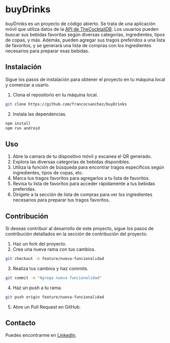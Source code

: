 # buyDrinks

buyDrinks es un proyecto de código abierto. Se trata de una aplicación móvil que utiliza datos de la [API de TheCocktailDB](https://www.thecocktaildb.com/api.php). Los usuarios pueden buscar sus bebidas favoritas según diversas categorías, ingredientes, tipos de copas, y más. Además, pueden agregar sus tragos preferidos a una lista de favoritos, y se generará una lista de compras con los ingredientes necesarios para preparar esas bebidas.


## Instalación

Sigue los pasos de instalación para obtener el proyecto en tu máquina local y comenzar a usarlo.

1. Clona el repositorio en tu máquina local.
```bash
git clone https://github.com/francocsanchez/buyDrinks
```

2. Instala las dependencias.
```bash
npm install
npm run android
```


## Uso

1. Abre la camara de tu dispositivo móvil y escanea el QR generado.
2. Explora las diversas categorías de bebidas disponibles.
3. Utiliza la función de búsqueda para encontrar tragos específicos según ingredientes, tipos de copas, etc.
4. Marca tus tragos favoritos para agregarlos a tu lista de favoritos.
5. Revisa tu lista de favoritos para acceder rápidamente a tus bebidas preferidas.
6. Dirígete a la sección de lista de compras para ver los ingredientes necesarios para preparar tus tragos favoritos.

## Contribución

Si deseas contribuir al desarrollo de este proyecto, sigue los pasos de contribución detallados en la sección de contribución del proyecto.

1. Haz un fork del proyecto.
2. Crea una nueva rama con tus cambios.
```bash
git checkout -b feature/nueva-funcionalidad
```

3. Realiza tus cambios y haz commits.
```bash
git commit -m "Agrega nueva funcionalidad"
```
4. Haz un push a tu rama.
```bash
git push origin feature/nueva-funcionalidad
```

5. Abre un Pull Request en GitHub.

## Contacto

Puedes encontrarme en [LinkedIn](https://www.linkedin.com/in/francocsanchez/).